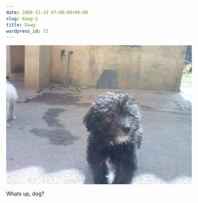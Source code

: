 ```yaml
---
date: 2008-11-19 07:00:00+00:00
slug: dawg-2
title: Dawg
wordpress_id: 71
---
```


![Dog](/static/dawg.jpg)
  
Whats up, dog?
